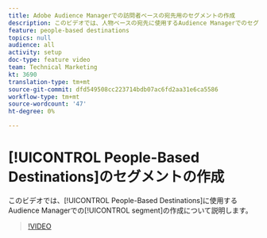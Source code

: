```yaml
---
title: Adobe Audience Managerでの訪問者ベースの宛先用のセグメントの作成
description: このビデオでは、人物ベースの宛先に使用するAudience Managerでのセグメントの作成に関する手順を説明します。
feature: people-based destinations
topics: null
audience: all
activity: setup
doc-type: feature video
team: Technical Marketing
kt: 3690
translation-type: tm+mt
source-git-commit: dfd549508cc223714bdb07ac6fd2aa31e6ca5586
workflow-type: tm+mt
source-wordcount: '47'
ht-degree: 0%

---
```



# [!UICONTROL People-Based Destinations]のセグメントの作成

このビデオでは、[!UICONTROL People-Based Destinations]に使用するAudience Managerでの[!UICONTROL segment]の作成について説明します。

>[!VIDEO](https://video.tv.adobe.com/v/29236/?quality=12)
